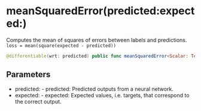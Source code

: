 # meanSquaredError(predicted:expected:)

Computes the mean of squares of errors between labels and predictions.
`loss = mean(square(expected - predicted))`

``` swift
@differentiable(wrt: predicted) public func meanSquaredError<Scalar: TensorFlowFloatingPoint>(predicted: Tensor<Scalar>, expected: Tensor<Scalar>) -> Tensor<Scalar>
```

## Parameters

  - predicted: - predicted: Predicted outputs from a neural network.
  - expected: - expected: Expected values, i.e. targets, that correspond to the correct output.
